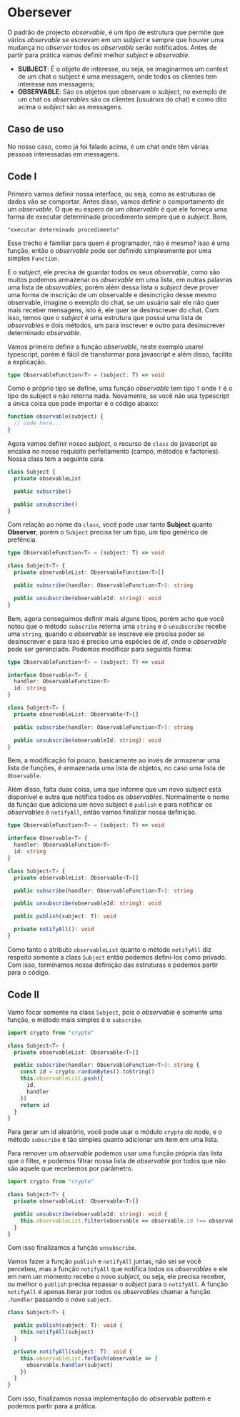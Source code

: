 # Obersever

O padrão de projecto _observable_, é um tipo de estrutura que permite que vários _observable_ se escrevam em um _subject_ e sempre que houver uma mudança no _observer_ todos os _observable_ serão notificados. Antes de partir para prática vamos definir melhor _subject_ e _observable_.

- **SUBJECT**: É o objeto de interesse, ou seja, se imaginarmos um context de um chat o subject é uma messagem, onde todos os clientes tem interesse nas messagens;
- **OBSERVABLE**: São os objetos que observam o _subject_, no exemplo de um chat os _observables_ são os clientes (usuários do chat) e como dito acima o _subject_ são as messagens.

## Caso de uso

No nosso caso, como já foi falado acima, é um chat onde têm várias pessoas interessadas em messagens.

## Code I

Primeiro vamos definir nossa interface, ou seja, como as estruturas de dados vão se comportar. Antes disso, vamos definir o comportamento de um _observable_. O que eu espero de um _observable_ é que ele forneça uma forma de executar determinado procedimento sempre que o _subject_. Bom,

```
"executar determinado procedimento"
```

Esse trecho é familiar para quem é programador, não é mesmo? isso é uma função, então o _observable_ pode ser definido simplesmente por uma simples `Function`.

E o _subject_, ele precisa de guardar todos os seus _observable_, como são muitos podemos armazenar os _observable_ em uma lista, em outras palavras uma lista de _observables_, porém além dessa lista o _subject_ deve prover uma forma de inscrição de um observable e desincrição desse mesmo observable, imagine o exemplo do chat, se um usuário sair ele não quer mais receber mensagens, isto é, ele quer se desinscrever do chat. Com isso, temos que o _subject_ é uma estrutura que possui uma lista de _observables_ e dois métodos, um para inscrever e outro para desinscrever determinado _observable_.

Vamos primeiro definir a função _observable_, neste exemplo usarei typescript, porém é fácil de transformar para javascript e além disso, facilita a explicação.

```ts
type ObservableFunction<T> = (subject: T) => void
```

Como o próprio tipo se define, uma função _observable_ tem tipo `T` onde `T` é o tipo do subject e não retorna nada. Novamente, se você não usa typescript a única coisa que pode importar é o código abaixo:

```js
function observable(subject) {
  // code here...
}
```

Agora vamos definir nosso _subject_, o recurso de `class` do javascript se encaixa no nosse requisito perfeitamento (campo, métodos e factories). Nossa class tem a seguinte cara.

```ts
class Subject {
  private obsevableList

  public subscribe()

  public unsubscribe()
}
```

Com relação ao nome da `class`, você pode usar tanto **Subject** quanto **Observer**, porém o `Subject` precisa ter um tipo, um tipo genérico de prefência.

```ts
type ObservableFunction<T> = (subject: T) => void

class Subject<T> {
  private observableList: ObservableFunction<T>[]

  public subscribe(handler: ObservableFunction<T>): string

  public unsubscribe(observableId: string): void
}
```

Bem, agora conseguimos definir mais alguns tipos, porém acho que você notou que o método `subscribe` retorna uma `string` e o `unsubscribe` recebe uma `string`, quando o _observable_ se inscreve ele precisa poder se desinscrever e para isso é preciso uma espécies de _id_, onde o _observable_ pode ser gerenciado. Podemos modificar para seguinte forma:

```ts
type ObservableFunction<T> = (subject: T) => void

interface Observable<T> {
  handler: ObservableFunction<T>
  id: string
}

class Subject<T> {
  private observableList: Observable<T>[]

  public subscribe(handler: ObservableFunction<T>): string

  public unsubscribe(observableId: string): void
}
```

Bem, a modificação foi pouco, basicamente ao invés de armazenar uma lista de funções, é armazenada uma lista de objetos, no caso uma lista de `Observable`.

Além disso, falta duas coisa, uma que informe que um novo subject está disponível e outra que notifica todos os _observables_. Normalmente o nome da função que adiciona um novo subject é `publish` e para notificar os _observables_ é `notifyAll`, então vamos finalizar nossa definição. 

```ts
type ObservableFunction<T> = (subject: T) => void

interface Observable<T> {
  handler: ObservableFunction<T>
  id: string
}

class Subject<T> {
  private observableList: Observable<T>[]

  public subscribe(handler: ObservableFunction<T>): string

  public unsubscribe(observableId: string): void

  public publish(subject: T): void

  private notifyAll(): void
}
```

Como tanto o atributo `observableList` quanto o método `notifyAll` diz respeito somente a class `Subject` então podemos defini-los como privado. Com isso, terminamos nossa definição das estruturas e podemos partir para o código.

## Code II

Vamo focar somente na class `Subject`, pois o _observable_ é somente uma função, o método mais simples é o `subscribe`.

```ts
import crypto from "crypto"

class Subject<T> {
  private observableList: Observable<T>[]

  public subscribe(handler: ObservableFunction<T>): string {
    const id = crypto.randomBytes().toString()
    this.observableList.push({
      id,
      handler
    })
    return id
  }
}
```

Para gerar um id aleatório, você pode usar o módulo `crypto` do node, e o método `subscribe` é tão simples quanto adicionar um item em uma lista.

Para remover um _observable_ podemos usar uma função própria das lista que o filter, e podemos filtrar nossa lista de _observable_ por todos que não são aquele que recebemos por parâmetro.

```ts
import crypto from "crypto"

class Subject<T> {
  private observableList: Observable<T>[]

  public unsubscribe(observableId: string): void {
    this.observableList.filter(observable => observable.id !== observableId)
  }
}
```

Com isso finalizamos a função `unsubscribe`.

Vamos fazer a função `publish` e `notifyAll` juntas, não sei se você percebeu, mas a função `notifyAll` que notifica todos os _observables_ e ele em nem um momento recebe o novo _subject_, ou seja, ele precisa receber, ou melhor o `publish` precisa repassar o _subject_ para o `notifyAll`. A função `notifyAll` é apenas iterar por todos os _observables_ chamar a função `.handler` passando o novo `subject`.


```ts
class Subject<T> {

  public publish(subject: T): void {
    this.notifyAll(subject)
  }

  private notifyAll(subject: T): void {
    this.observableList.forEach(observable => {
      observable.handler(subject)
    })
  }
}
```

Com isso, finalizamos nossa implementação do _observable_ pattern e podemos partir para a prática.
